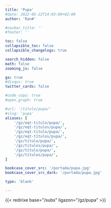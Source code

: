 ```yaml
---
title: 'Pupa'
#date: 2022-05-22T14:03:00+02:00
author: 'Ran#'

#navbar_title: ''
#footer: ''

toc: false
collapsible_toc: false
collapsible_changelogs: true

search_hidden: false
math: false
zooming_js: false

ga: true
#disqus: true
twitter_cards: false

#code_copy: true
#open_graph: true

#url: '/titulo/pupa/'
#slug: 'pupa'
aliases: [
    '/gz/eqt-titulo/pupa/',
    '/gz/eqt-titulos/pupa/',
    '/gz/eqt-título/pupa/',
    '/gz/eqt-títulos/pupa/',
    '/gz/titulo/pupa/',
    '/gz/titulos/pupa/',
    '/gz/título/pupa/',
    '/gz/títulos/pupa/',
]

bookcase_cover_src: '/portada/pupa.jpg'
bookcase_cover_src_dark: '/portada/pupa.jpg'

type: 'blank'

---
```


{{< redirixe base="/subs" ligazon="/gz/pupa" >}}
